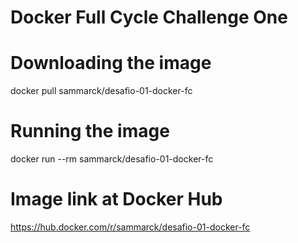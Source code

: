 # Docker Full Cycle Challenge One

# Downloading the image
  docker pull sammarck/desafio-01-docker-fc

# Running the image
  docker run --rm sammarck/desafio-01-docker-fc

# Image link at Docker Hub
  https://hub.docker.com/r/sammarck/desafio-01-docker-fc